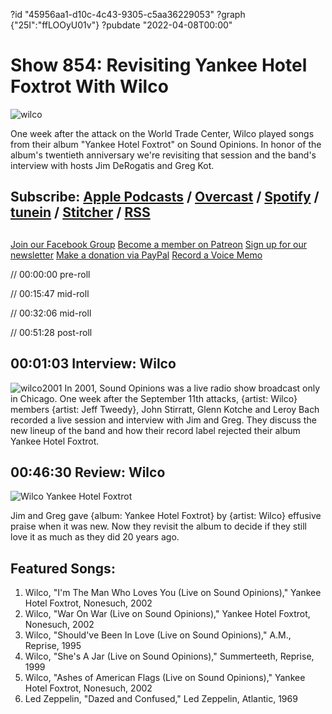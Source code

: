 ?id "45956aa1-d10c-4c43-9305-c5aa36229053"
?graph {"25I":"ffLOOyU01v"}
?pubdate "2022-04-08T00:00"
# Show 854: Revisiting Yankee Hotel Foxtrot With Wilco
![wilco](https://static.soundopinions.org/images/2022/r-2494297-1287092138.jpeg)

One week after the attack on the World Trade Center, Wilco played songs from their album "Yankee Hotel Foxtrot" on Sound Opinions. In honor of the album's twentieth anniversary we're revisiting that session and the band's interview with hosts Jim DeRogatis and Greg Kot.

## Subscribe: [Apple Podcasts](https://itunes.apple.com/us/podcast/sound-opinions/id94793843) / [Overcast](https://overcast.fm/itunes94793843/sound-opinions) / [Spotify](https://open.spotify.com/show/1kNR8YL7TBrQuRxDdS4wtU) / [tunein](https://tunein.com/podcasts/Music-Podcasts/Sound-Opinions-p60273/) / [Stitcher](http://www.stitcher.com/podcast/sound-opinions) / [RSS](https://feeds.simplecast.com/Nn6fjnB0)


##
[Join our Facebook Group](https://bit.ly/3sivr9T)
[Become a member on Patreon](https://bit.ly/3slWZvc)
[Sign up for our newsletter](https://bit.ly/3eEvRnG)
[Make a donation via PayPal](https://bit.ly/3dmt9lU)
[Record a Voice Memo](https://bit.ly/2RyD5Ah)

// 00:00:00 pre-roll

// 00:15:47 mid-roll

// 00:32:06 mid-roll

// 00:51:28 post-roll


## 00:01:03 Interview: Wilco
![wilco2001](https://static.soundopinions.org/images/2022/wilco-2002.jpeg)
In 2001, Sound Opinions was a live radio show broadcast only in Chicago. One week after the September 11th attacks, {artist: Wilco} members {artist: Jeff Tweedy}, John Stirratt, Glenn Kotche and Leroy Bach recorded a live session and interview with Jim and Greg. They discuss the new lineup of the band and how their record label rejected their album Yankee Hotel Foxtrot.


## 00:46:30 Review: Wilco

![Wilco Yankee Hotel Foxtrot](https://static.soundopinions.org/assets/854/25I2.jpg)

Jim and Greg gave {album: Yankee Hotel Foxtrot} by {artist: Wilco} effusive praise when it was new. Now they revisit the album to decide if they still love it as much as they did 20 years ago. 



## Featured Songs:

1. Wilco, "I'm The Man Who Loves You (Live on Sound Opinions)," Yankee Hotel Foxtrot, Nonesuch, 2002
1. Wilco, "War On War (Live on Sound Opinions)," Yankee Hotel Foxtrot, Nonesuch, 2002
1. Wilco, "Should've Been In Love (Live on Sound Opinions)," A.M., Reprise, 1995
1. Wilco, "She's A Jar (Live on Sound Opinions)," Summerteeth, Reprise, 1999
1. Wilco, "Ashes of American Flags (Live on Sound Opinions)," Yankee Hotel Foxtrot, Nonesuch, 2002
1. Led Zeppelin, "Dazed and Confused," Led Zeppelin, Atlantic, 1969